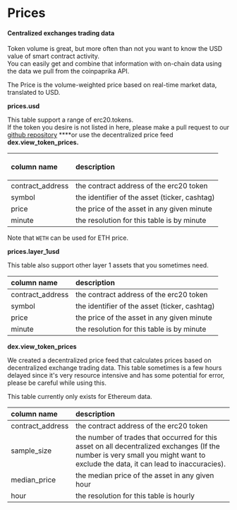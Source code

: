 # Prices

#### Centralized exchanges trading data <a id="Centralised-exchanges-trading-data"></a>

Token volume is great, but more often than not you want to know the USD value of smart contract activity.  
You can easily get and combine that information with on-chain data using the data we pull from the coinpaprika API.

The Price is the volume-weighted price based on real-time market data, translated to USD.

**prices.usd**

This table support a range of erc20.tokens.   
If the token you desire is not listed in here, please make a pull request to our [github repository](https://github.com/duneanalytics/abstractions/blob/master/prices/prices.ini) ****or use the decentralized price feed **dex.view\_token\_prices.**

<table>
  <thead>
    <tr>
      <th style="text-align:left">
        <p></p>
        <p>column name</p>
      </th>
      <th style="text-align:left">description</th>
    </tr>
  </thead>
  <tbody>
    <tr>
      <td style="text-align:left">contract_address</td>
      <td style="text-align:left">the contract address of the erc20 token</td>
    </tr>
    <tr>
      <td style="text-align:left">symbol</td>
      <td style="text-align:left">the identifier of the asset (ticker, cashtag)</td>
    </tr>
    <tr>
      <td style="text-align:left">price</td>
      <td style="text-align:left">the price of the asset in any given minute</td>
    </tr>
    <tr>
      <td style="text-align:left">minute</td>
      <td style="text-align:left">the resolution for this table is by minute</td>
    </tr>
  </tbody>
</table>

Note that `WETH` can be used for ETH price.

**prices.layer\_1usd**

This table also support other layer 1 assets that you sometimes need.

| column name | description |
| :--- | :--- |
| contract\_address | the contract address of the erc20 token |
| symbol | the identifier of the asset \(ticker, cashtag\) |
| price | the price of the asset in any given minute |
| minute | the resolution for this table is by minute |

**dex.view\_token\_prices**

We created a decentralized price feed that calculates prices based on decentralized exchange trading data. This table sometimes is a few hours delayed since it's very resource intensive and has some potential for error, please be careful while using this.

This table currently only exists for Ethereum data.

| column name | description |
| :--- | :--- |
| contract\_address | the contract address of the erc20 token |
| sample\_size | the number of trades that occurred for this asset on all decentralized exchanges \(If the number is very small you might want to exclude the data, it can lead to inaccuracies\). |
| median\_price | the median price of the asset in any given hour |
| hour | the resolution for this table is hourly |

